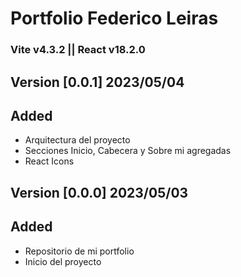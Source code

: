 # Portfolio Federico Leiras

### Vite v4.3.2 || React v18.2.0

## Version [0.0.1] 2023/05/04

## Added

- Arquitectura del proyecto
- Secciones Inicio, Cabecera y Sobre mi agregadas
- React Icons

## Version [0.0.0] 2023/05/03

## Added

- Repositorio de mi portfolio
- Inicio del proyecto
